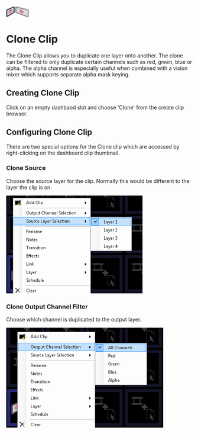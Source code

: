 ![](../../images/CloneClipIcon.png)
# Clone Clip

The Clone Clip allows you to duplicate one layer onto another. The clone can be filtered to only duplicate certain channels such as red, green, blue or alpha. The alpha channel is especially useful when combined with a vision mixer which supports separate alpha mask keying.

## Creating Clone Clip
Click on an empty dashbaod slot and choose 'Clone' from the create clip browser.

## Configuring Clone Clip
There are two special options for the Clone clip which are accessed by right-clicking on the dashboard clip thumbnail.

### Clone Source
Choose the source layer for the clip. Normally this would be different to the layer the clip is on.

![](../../images/clip-clone-menu-source.png)

### Clone Output Channel Filter
Choose which channel is duplicated to the output layer.

![](../../images/clip-clone-menu-output.png)

